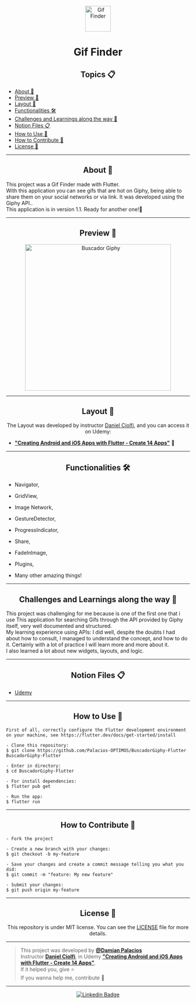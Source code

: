 <p align="center">
      <img src="https://camo.githubusercontent.com/c0c5c3fcf6de87085c1867902aaede5685f0ac157855ad99115bbbe1994e5a15/68747470733a2f2f646576656c6f706572732e67697068792e636f6d2f6272616e63682f6d61737465722f7374617469632f6865616465722d6c6f676f2d38393734623861653635386637303461356234386132643033396238616439332e676966" width="70" alt="Gif Finder"/>
</p>

<h1 align="center">Gif Finder</h1>

<h2 align="center">Topics 📋</h2>

   <p>
   
   - [About 📖](#about-)
   - [Preview 📱](#preview-)
   - [Layout 🎨](#layout-)
   - [Functionalities 🛠️](#functionalities-%EF%B8%8F)
   - [Challenges and Learnings along the way 🤯](#challenges-and-learnings-along-the-way-)
   - [Notion Files 📋](#notion-files-)
   - [How to Use 🤔](#how-to-use-)
   - [How to Contribute 💪](#how-to-contribute-)
   - [License 📝](#license-)

   </p>

---

<h2 align="center">About 📖</h2>

<p>
    This project was a Gif Finder made with Flutter.<br>
    With this application you can see gifs that are hot on Giphy, being able to share them on your social networks or via link.
    It was developed using the Giphy API..<br>
    This application is in version 1.1. Ready for another one!🚀 <br>
</p>

---

<h2 align="center">Preview 📱</h2>

   <p align="center">
      <img src="assets/images/buscadorgiphy.gif" width="400" alt="Buscador Giphy">
   </p>

---

<h2 align="center">Layout 🎨</h2>

   <p align="center">
      The Layout was developed by instructor <a href="https://linkedin.com/in/danielciolfi">Daniel Ciolfi</a>, and you can access it on Udemy:
   
   - **["Creating Android and iOS Apps with Flutter - Create 14 Apps"](https://www.udemy.com/course/curso-completo-flutter-app-android-ios/?referralCode=1355952A966260D40D18)** 📱
   </p>

---   

<h2 align="center">Functionalities 🛠️</h2>

   <p>
  
  - Navigator,
  
  - GridView,
  
  - Image Network,
  
  - GestureDetector,
  
  - ProgressIndicator,
  
  - Share,
  
  - FadeInImage,
  
  - Plugins,
  
  - Many other amazing things!
  
   </p>

---

<h2 align="center">Challenges and Learnings along the way 🤯</h2>

   <p>
   This project was challenging for me because  is one of the first one that i use This application for searching Gifs through the API provided by Giphy itself, very well          documented and structured.<br>
   My learning experience using APIs: I did well, despite the doubts I had about how to consult, I managed to understand the concept, and how to do it.
   Certainly with a lot of practice I will learn more and more about it.<br>
   I also learned a lot about new widgets, layouts, and logic. <br>
   </p>

---

<h2 align="center">Notion Files 📋</h2>

- [Udemy](https://www.udemy.com/course/curso-completo-flutter-app-android-ios/?referralCode=1355952A966260D40D18)

---

<h2 align="center">How to Use 🤔</h2>

   ```
   First of all, correctly configure the Flutter development environment on your machine, see https://flutter.dev/docs/get-started/install
   
   - Clone this repository:
   $ git clone https://github.com/Palacios-OPTIMOS/BuscadorGiphy-Flutter BuscadorGiphy-Flutter

   - Enter in directory:
   $ cd BuscadorGiphy-Flutter

   - For install dependencies:
   $ flutter pub get

   - Run the app: 
   $ flutter run
   ```

---

<h2 align="center">How to Contribute 💪</h2>

   ```
   - Fork the project 

   - Create a new branch with your changes:
   $ git checkout -b my-feature

   - Save your changes and create a commit message telling you what you did:
   $ git commit -m "feature: My new feature"

   - Submit your changes:
   $ git push origin my-feature
   ```

---

<h2 align="center">License 📝</h2>

<p align="center">
   This repository is under MIT license. You can see the <a href="https://github.com/Palacios-OPTIMOS/AgendaContatos-Flutter/blob/main/LICENSE">LICENSE</a> file for more details.
</p>

---

   >This project was developed by **[@Damian Palacios](https://www.linkedin.com/in/damianpalacioss/)** <br>
   >Instructor **[Daniel Ciolfi](https://linkedin.com/in/danielciolfi)**, in Udemy **["Creating Android and iOS Apps with Flutter - Create 14 Apps"](https://www.udemy.com/course/curso-completo-flutter-app-android-ios/?referralCode=1355952A966260D40D18)**.<br>
   If it helped you, give ⭐<br>
   If you wanna help me, contribute 💪

---

  <div align="center">
 
   [![Linkedin Badge](https://img.shields.io/badge/-Damian%20Palacios-292929?style=flat-square&logo=Linkedin&logoColor=white&link=https://www.linkedin.com/in/damianpalacioss/)](https://www.linkedin.com/in/damianpalacioss/)
  
  </div>
